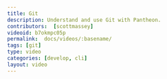 ```yaml
---
title: Git
description: Understand and use Git with Pantheon.
contributors:  [scottmassey]
videoid: b7okmpc05p
permalink:  docs/videos/:basename/
tags: [git]
type: video
categories: [develop, cli]
layout: video
---
```

